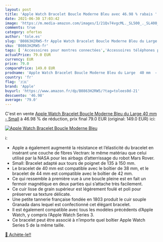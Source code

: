 ```yaml
---
layout: post
title: 'Apple Watch Bracelet Boucle Moderne Bleu avec 46.98 % rabais '
date: 2021-06-30 17:03:42
image: 'https://m.media-amazon.com/images/I/21Qv74vgcML._SL500_._SL400_.jpg'
comments: true
category: ofertas
author: 'tole.es'
slug: 'B0863H2RW5-fr Apple Watch Bracelet Boucle Moderne Bleu du Large 40 mm -...'
sku: 'B0863H2RW5-fr'
tags: [ 'Accessoires pour montres connectées','Accessoires téléphones portables','Bracelets de remplacement pour montres connectées','High-Tech','Téléphones portables et accessoires','apple', ]
actualPrice: 79.0 EUR
currency: EUR
price: 79.0
comparePrice: 149.0 EUR
prodname: 'Apple Watch Bracelet Boucle Moderne Bleu du Large  40 mm  - Small'
country: 'fr'
flag: '🇫🇷'
brand: 'Apple'
buyurl: 'https://www.amazon.fr/dp/B0863H2RW5/?tag=tolees0d-21'
descuento: '46.98'
average: '79.0'
---
```


C'est en vente [Apple Watch Bracelet Boucle Moderne Bleu du Large  40 mm  - Small](https://www.amazon.fr/dp/B0863H2RW5/?tag=tolees0d-21)  à  46.98 % de réduction, prix final  79.0 EUR (original: 149.0 EUR) ici:

[![Apple Watch Bracelet Boucle Moderne Bleu](https://m.media-amazon.com/images/I/21Qv74vgcML._SL500_._SL400_.jpg)](https://www.amazon.fr/dp/B0863H2RW5/?tag=tolees0d-21)

ℹ️:

- Apple a également augmenté la résistance et l’élasticité du bracelet en insérant une couche de fibres Vectran: le même matériau que celui utilisé par la NASA pour les airbags d’atterrissage du robot Mars Rover.
- Small: Bracelet adapté aux tours de poignet de 135 à 150 mm.
- Le bracelet de 40 mm est compatible avec le boîtier de 38 mm, et le bracelet de 44 mm est compatible avec le boîtier de 42 mm.
- Ce qui ressemble à première vue à une boucle pleine est en fait un fermoir magnétique en deux parties qui s’attache très facilement.
- Ce cuir lisse de grain supérieur est légèrement foulé et poli pour préserver sa texture délicate.
- Une petite tannerie française fondée en 1803 produit le cuir souple Granada dans lequel est confectionné cet élégant bracelet.
- Il est également compatible avec tous les modèles précédents d’Apple Watch, y compris l’Apple Watch Series 3.
- Ce bracelet peut être associé à n’importe quel boîtier Apple Watch Series 5 de la même taille.

[🛒 Achète-le!!](https://www.amazon.fr/dp/B0863H2RW5/?tag=tolees0d-21)
